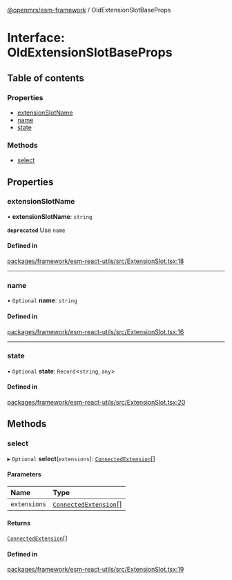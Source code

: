 [@openmrs/esm-framework](../API.md) / OldExtensionSlotBaseProps

# Interface: OldExtensionSlotBaseProps

## Table of contents

### Properties

- [extensionSlotName](OldExtensionSlotBaseProps.md#extensionslotname)
- [name](OldExtensionSlotBaseProps.md#name)
- [state](OldExtensionSlotBaseProps.md#state)

### Methods

- [select](OldExtensionSlotBaseProps.md#select)

## Properties

### extensionSlotName

• **extensionSlotName**: `string`

**`deprecated`** Use `name`

#### Defined in

[packages/framework/esm-react-utils/src/ExtensionSlot.tsx:18](https://github.com/kirwea/openmrs-esm-core/blob/main/packages/framework/esm-react-utils/src/ExtensionSlot.tsx#L18)

___

### name

• `Optional` **name**: `string`

#### Defined in

[packages/framework/esm-react-utils/src/ExtensionSlot.tsx:16](https://github.com/kirwea/openmrs-esm-core/blob/main/packages/framework/esm-react-utils/src/ExtensionSlot.tsx#L16)

___

### state

• `Optional` **state**: `Record`<`string`, `any`\>

#### Defined in

[packages/framework/esm-react-utils/src/ExtensionSlot.tsx:20](https://github.com/kirwea/openmrs-esm-core/blob/main/packages/framework/esm-react-utils/src/ExtensionSlot.tsx#L20)

## Methods

### select

▸ `Optional` **select**(`extensions`): [`ConnectedExtension`](ConnectedExtension.md)[]

#### Parameters

| Name | Type |
| :------ | :------ |
| `extensions` | [`ConnectedExtension`](ConnectedExtension.md)[] |

#### Returns

[`ConnectedExtension`](ConnectedExtension.md)[]

#### Defined in

[packages/framework/esm-react-utils/src/ExtensionSlot.tsx:19](https://github.com/kirwea/openmrs-esm-core/blob/main/packages/framework/esm-react-utils/src/ExtensionSlot.tsx#L19)
